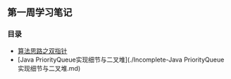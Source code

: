## 第一周学习笔记

### 目录
- [算法思路之双指针](./算法思路之双指针.md)
- [Java PriorityQueue实现细节与二叉堆](./Incomplete-Java PriorityQueue实现细节与二叉堆.md)